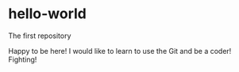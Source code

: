 # hello-world
The first repository

Happy to be here!
I would like to learn to use the Git and be a coder!
Fighting!
